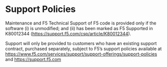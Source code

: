 # Support Policies

Maintenance and F5 Technical Support of F5 code is provided only if the software (i) is unmodified; and (ii) has been marked as F5 Supported in K80012344 (https://support.f5.com/csp/article/K80012344).  

Support will only be provided to customers who have an existing support contract, purchased separately, subject to F5’s support policies available at https://www.f5.com/services/support/support-offerings/support-policies and https://support.f5.com
